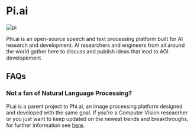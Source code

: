 Pi.ai
=================================================================
![pi](https://user-images.githubusercontent.com/39483396/62649694-89bc4600-b96a-11e9-8d8b-13eeb7daa233.png)

Phi.ai is an open-source speech and text processing platform built for AI research and development.
AI researchers and engineers from all around the world gather here to discuss and publish ideas that lead to AGI developement

## FAQs
### Not a fan of Natural Language Processing?
Pi.ai is a parent project to Phi.ai, an image processing platform designed and developed with the same goal. If you're a Computer Vision reseacrher
or you just want to keep updated on the newest trends and breakthroughs, for further information see [here](https://github.com/SOB845/Phi).
